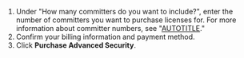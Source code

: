1. Under "How many committers do you want to include?", enter the number of committers you want to purchase licenses for. For more information about committer numbers, see "[AUTOTITLE](/billing/managing-billing-for-github-advanced-security/about-billing-for-github-advanced-security)."
1. Confirm your billing information and payment method.
1. Click **Purchase Advanced Security**.
